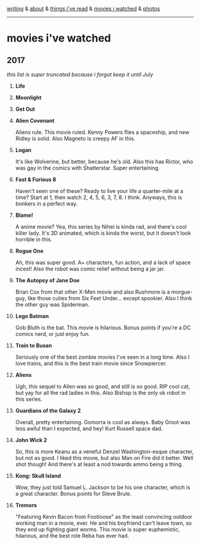[writing](index.md) & [about](about.md) & [things i've read](books.md) & [movies i watched](movies.md) & [photos](http://vsco.co/brookshelley/images/1)

---

# movies i've watched

## 2017

_this list is super truncated because i forgot keep it until July_

1. **Life**

2. **Moonlight**

3. **Get Out**

2. **Alien Covenant**

    Aliens rule. This movie ruled. Kenny Powers flies a spaceship, and new Ridley is solid. Also Magneto is creepy AF in this.

3. **Logan**

    It's like Wolverine, but better, because he's old. Also this has Rictor, who was gay in the comics with Shatterstar. Super entertaining.

4. **Fast & Furious 8**

    Haven't seen one of these? Ready to live your life a quarter-mile at a time? Start at 1, then watch 2, 4, 5, 6, 3, 7, 8. I think. Anyways, this is bonkers in a perfect way.

5. **Blame!**

    A anime movie? Yea, this series by Nihei is kinda rad, and there's cool killer lady. It's 3D animated, which is kinda the worst, but it doesn't look horrible in this.

6. **Rogue One**

    Ah, this was super good. A+ characters, fun action, and a lack of space incest! Also the robot was comic relief without being a jar jar.

7. **The Autopsy of Jane Doe**

    Brian Cox from that other X-Men movie and also Rushmore is a morgue-guy, like those cuties from Six Feet Under... except spookier. Also I think the other guy was Spiderman.

8. **Lego Batman**

    Gob Bluth is the bat. This movie is hilarious. Bonus points if you're a DC comics nerd, or just enjoy fun.

9. **Train to Busan**

    Seriously one of the best zombie movies I've seen in a long time. Also I love trains, and this is the best train movie since Snowpiercer.

10. **Aliens**

    Ugh, this sequel to Alien was so good, and still is so good. RIP cool cat, but yay for all the rad ladies in this. Also Bishop is the only ok robot in this series.

11. **Guardians of the Galaxy 2**

    Overall, pretty entertaining. Gomorra is cool as always. Baby Groot was less awful than I expected, and hey! Kurt Russell space dad.

12. **John Wick 2**

    So, this is more Keanu as a veneful Denzel Washington-esque character, but not as good. I liked this movie, but also Man on Fire did it better. Well shot though! And there's at least a nod towards ammo being a thing.

13. **Kong: Skull Island**

    Wow, they just told Samuel L. Jackson to be his one character, which is a great character. Bonus points for Steve Brule.

14. **Tremors**

    "Featuring Kevin Bacon from Footloose" as the least convincing outdoor working man in a movie, ever. He and his boyfriend can't leave town, so they end up fighting giant worms. This movie is super euphemistic, hilarious, and the best role Reba has ever had.
